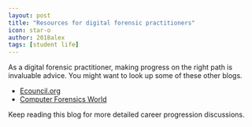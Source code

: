 ```yaml
---
layout: post
title: "Resources for digital forensic practitioners"
icon: star-o
author: 2018alex
tags: [student life]
---
```


As a digital forensic practitioner, making progress on the right path is invaluable advice.
You might want to look up some of these other blogs.

* [Ecouncil.org](https://blog.eccouncil.org/6-skills-required-for-a-career-in-digital-forensics/)
* [Computer Forensics World](https://www.computerforensicsworld.com/how-to-become-a-digital-forensics-professional/)

Keep reading this blog for more detailed career progression discussions.
